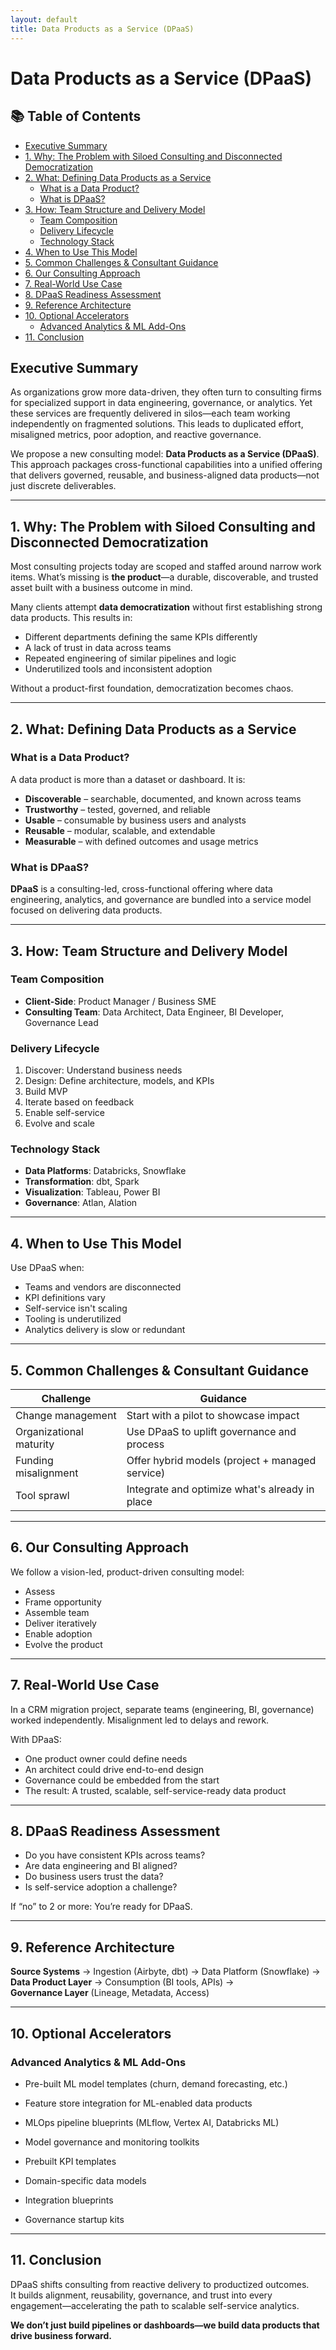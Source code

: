 ```yaml
---
layout: default
title: Data Products as a Service (DPaaS)
---
```


# Data Products as a Service (DPaaS)

## 📚 Table of Contents

- [Executive Summary](#executive-summary)
- [1. Why: The Problem with Siloed Consulting and Disconnected Democratization](#1-why-the-problem-with-siloed-consulting-and-disconnected-democratization)
- [2. What: Defining Data Products as a Service](#2-what-defining-data-products-as-a-service)
  - [What is a Data Product?](#what-is-a-data-product)
  - [What is DPaaS?](#what-is-dpaas)
- [3. How: Team Structure and Delivery Model](#3-how-team-structure-and-delivery-model)
  - [Team Composition](#team-composition)
  - [Delivery Lifecycle](#delivery-lifecycle)
  - [Technology Stack](#technology-stack)
- [4. When to Use This Model](#4-when-to-use-this-model)
- [5. Common Challenges & Consultant Guidance](#5-common-challenges--consultant-guidance)
- [6. Our Consulting Approach](#6-our-consulting-approach)
- [7. Real-World Use Case](#7-real-world-use-case)
- [8. DPaaS Readiness Assessment](#8-dpaas-readiness-assessment)
- [9. Reference Architecture](#9-reference-architecture)
- [10. Optional Accelerators](#10-optional-accelerators)
  - [Advanced Analytics & ML Add-Ons](#advanced-analytics--ml-add-ons)
- [11. Conclusion](#11-conclusion)


## Executive Summary
As organizations grow more data-driven, they often turn to consulting firms for specialized support in data engineering, governance, or analytics. Yet these services are frequently delivered in silos—each team working independently on fragmented solutions. This leads to duplicated effort, misaligned metrics, poor adoption, and reactive governance.

We propose a new consulting model: **Data Products as a Service (DPaaS)**. This approach packages cross-functional capabilities into a unified offering that delivers governed, reusable, and business-aligned data products—not just discrete deliverables.

---

## 1. Why: The Problem with Siloed Consulting and Disconnected Democratization

Most consulting projects today are scoped and staffed around narrow work items. What’s missing is **the product**—a durable, discoverable, and trusted asset built with a business outcome in mind.

Many clients attempt **data democratization** without first establishing strong data products. This results in:

- Different departments defining the same KPIs differently  
- A lack of trust in data across teams  
- Repeated engineering of similar pipelines and logic  
- Underutilized tools and inconsistent adoption

Without a product-first foundation, democratization becomes chaos.

---

## 2. What: Defining Data Products as a Service

### What is a Data Product?
A data product is more than a dataset or dashboard. It is:

- **Discoverable** – searchable, documented, and known across teams  
- **Trustworthy** – tested, governed, and reliable  
- **Usable** – consumable by business users and analysts  
- **Reusable** – modular, scalable, and extendable  
- **Measurable** – with defined outcomes and usage metrics

### What is DPaaS?
**DPaaS** is a consulting-led, cross-functional offering where data engineering, analytics, and governance are bundled into a service model focused on delivering data products.

---

## 3. How: Team Structure and Delivery Model

### Team Composition
- **Client-Side**: Product Manager / Business SME  
- **Consulting Team**: Data Architect, Data Engineer, BI Developer, Governance Lead

### Delivery Lifecycle
1. Discover: Understand business needs  
2. Design: Define architecture, models, and KPIs  
3. Build MVP  
4. Iterate based on feedback  
5. Enable self-service  
6. Evolve and scale

### Technology Stack
- **Data Platforms**: Databricks, Snowflake  
- **Transformation**: dbt, Spark  
- **Visualization**: Tableau, Power BI  
- **Governance**: Atlan, Alation

---

## 4. When to Use This Model
Use DPaaS when:
- Teams and vendors are disconnected  
- KPI definitions vary  
- Self-service isn't scaling  
- Tooling is underutilized  
- Analytics delivery is slow or redundant

---

## 5. Common Challenges & Consultant Guidance

| Challenge | Guidance |
|----------|----------|
| Change management | Start with a pilot to showcase impact |
| Organizational maturity | Use DPaaS to uplift governance and process |
| Funding misalignment | Offer hybrid models (project + managed service) |
| Tool sprawl | Integrate and optimize what's already in place |

---

## 6. Our Consulting Approach

We follow a vision-led, product-driven consulting model:

- Assess  
- Frame opportunity  
- Assemble team  
- Deliver iteratively  
- Enable adoption  
- Evolve the product

---

## 7. Real-World Use Case

In a CRM migration project, separate teams (engineering, BI, governance) worked independently. Misalignment led to delays and rework.

With DPaaS:
- One product owner could define needs  
- An architect could drive end-to-end design  
- Governance could be embedded from the start  
- The result: A trusted, scalable, self-service-ready data product

---

## 8. DPaaS Readiness Assessment

- Do you have consistent KPIs across teams?  
- Are data engineering and BI aligned?  
- Do business users trust the data?  
- Is self-service adoption a challenge?

If “no” to 2 or more: You’re ready for DPaaS.

---

## 9. Reference Architecture

**Source Systems** → Ingestion (Airbyte, dbt) → Data Platform (Snowflake) →  
**Data Product Layer** → Consumption (BI tools, APIs) →  
**Governance Layer** (Lineage, Metadata, Access)

---

## 10. Optional Accelerators

### Advanced Analytics & ML Add-Ons
- Pre-built ML model templates (churn, demand forecasting, etc.)
- Feature store integration for ML-enabled data products
- MLOps pipeline blueprints (MLflow, Vertex AI, Databricks ML)
- Model governance and monitoring toolkits


- Prebuilt KPI templates  
- Domain-specific data models  
- Integration blueprints  
- Governance startup kits

---

## 11. Conclusion

DPaaS shifts consulting from reactive delivery to productized outcomes.  
It builds alignment, reusability, governance, and trust into every engagement—accelerating the path to scalable self-service analytics.

**We don’t just build pipelines or dashboards—we build data products that drive business forward.**

